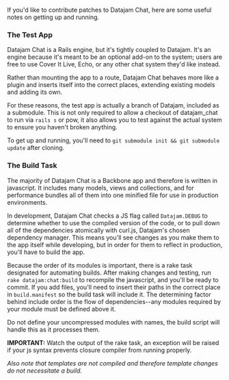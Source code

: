 If you'd like to contribute patches to Datajam Chat, here are some useful notes on getting up and running.

### The Test App

Datajam Chat is a Rails engine, but it's tightly coupled to Datajam. It's an engine because it's meant to be an optional add-on to the system; users are free to use Cover It Live, Echo, or any other chat system they'd like instead.

Rather than mounting the app to a route, Datajam Chat behaves more like a plugin and inserts itself into the correct places, extending existing models and adding its own.

For these reasons, the test app is actually a branch of Datajam, included as a submodule. This is not only required to allow a checkout of datajam\_chat to run via `rails s` or pow, it also allows you to test against the actual system to ensure you haven't broken anything.

To get up and running, you'll need to `git submodule init && git submodule update` after cloning.

### The Build Task

The majority of Datajam Chat is a Backbone app and therefore is written in javascript. It includes many models, views and collections, and for performance bundles all of them into one minified file for use in production environments.

In development, Datajam Chat checks a JS flag called `Datajam.DEBUG` to determine whether to use the compiled version of the code, or to pull down all of the dependencies atomically with curl.js, Datajam's chosen dependency manager. This means you'll see changes as you make them to the app itself while developing, but in order for them to reflect in production, you'll have to build the app.

Because the order of its modules is important, there is a rake task designated for automating builds. After making changes and testing, run `rake datajam:chat:build` to recompile the javascript, and you'll be ready to commit. If you add files, you'll need to insert their paths in the correct place in `build.manifest` so the build task will include it. The determining factor behind include order is the flow of dependencies--any modules required by your module must be defined above it.

Do not define your uncompressed modules with names, the build script will handle this as it processes them.

**IMPORTANT:** Watch the output of the rake task, an exception will be raised if your js syntax prevents closure compiler from running properly.

_Also note that templates are not compiled and therefore template changes do not necessitate a build._